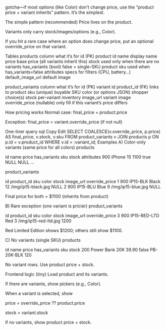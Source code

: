 gotcha—if most options (like Color) don’t change price, use the “product price + variant inherits” pattern. It’s the simplest.

The simple pattern (recommended)
Price lives on the product.

Variants only carry stock/images/options (e.g., Color).

If you hit a rare case where an option does change price, put an optional override_price on that variant.

Tables
products
column what it’s for
id (PK) product id
name display name
price base price (all variants inherit this)
stock used only when there are no variants
has_variants (bool) false = single-SKU product
sku used when has_variants=false
attributes specs for filters (CPU, battery…)
default_image_url default image

product_variants
column what it’s for
id (PK) variant id
product_id (FK) links to product
sku (unique) buyable SKU
color (or options JSON) shopper choice(s)
stock per-variant inventory
image_url variant image
override_price (nullable) only fill if this variant’s price differs

How pricing works
Normal case: final_price = product.price

Exception: final_price = variant.override_price (if not null)

One-liner query
sql
Copy
Edit
SELECT
COALESCE(v.override_price, p.price) AS final_price,
v.stock, v.sku
FROM product_variants v
JOIN products p ON p.id = v.product_id
WHERE v.id = :variant_id;
Examples
A) Color-only variants (same price for all colors)
products

id name price has_variants sku stock attributes
900 iPhone 15 1100 true NULL NULL …

product_variants

id product_id sku color stock image_url override_price
1 900 IP15-BLK Black 12 /img/ip15-black.jpg NULL
2 900 IP15-BLU Blue 9 /img/ip15-blue.jpg NULL

Final price for both = $1100 (inherits from product)

B) Rare exception (one variant is pricier)
product_variants

id product_id sku color stock image_url override_price
3 900 IP15-RED-LTD Red 3 /img/ip15-red-ltd.jpg 1200

Red Limited Edition shows $1200; others still show $1100.

C) No variants (single SKU)
products

id name price has_variants sku stock
200 Power Bank 20K 39.90 false PB-20K-BLK 120

No variant rows. Use product price + stock.

Frontend logic (tiny)
Load product and its variants.

If there are variants, show pickers (e.g., Color).

When a variant is selected, show

price = override_price ?? product.price

stock = variant.stock

If no variants, show product price + stock.

